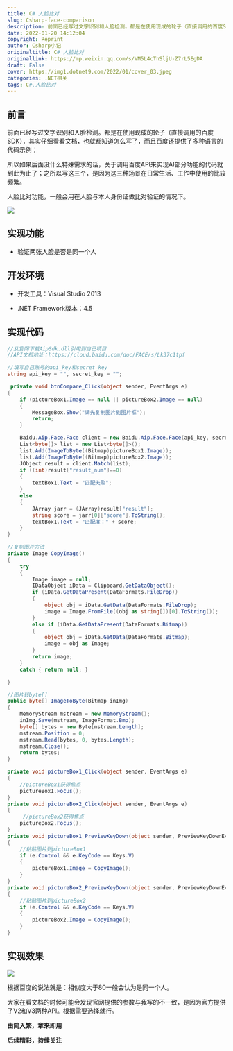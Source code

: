 ```yaml
---
title: C# 人脸比对
slug: Csharp-face-comparison
description: 前面已经写过文字识别和人脸检测。都是在使用现成的轮子（直接调用的百度SDK），其实仔细看看文档，也就都知道怎么写了，而且百度还提供了多种语言的代码示例
date: 2022-01-20 14:12:04
copyright: Reprint
author: Csharp小记
originaltitle: C# 人脸比对
originallink: https://mp.weixin.qq.com/s/VM5L4cTnSljU-Z7rL5EgDA
draft: False
cover: https://img1.dotnet9.com/2022/01/cover_03.jpeg
categories: .NET相关
tags: C#,人脸比对
---
```


## 前言

前面已经写过文字识别和人脸检测。都是在使用现成的轮子（直接调用的百度SDK），其实仔细看看文档，也就都知道怎么写了，而且百度还提供了多种语言的代码示例；

所以如果后面没什么特殊需求的话，关于调用百度API来实现AI部分功能的代码就到此为止了；之所以写这三个，是因为这三种场景在日常生活、工作中使用的比较频繁。

人脸比对功能，一般会用在人脸与本人身份证做比对验证的情况下。

![](https://img1.dotnet9.com/2022/01/0301.jpg)

## 实现功能

- 验证两张人脸是否是同一个人

## 开发环境

- 开发工具：Visual Studio 2013

- .NET Framework版本：4.5

## 实现代码

```C#
//从官网下载AipSdk.dll引用到自己项目
//API文档地址：https://cloud.baidu.com/doc/FACE/s/Lk37c1tpf

//填写自己账号的api_key和secret_key
string api_key = "", secret_key = "";

 private void btnCompare_Click(object sender, EventArgs e)
{
    if (pictureBox1.Image == null || pictureBox2.Image == null)
    {
        MessageBox.Show("请先复制图片到图片框");
        return;
    }

    Baidu.Aip.Face.Face client = new Baidu.Aip.Face.Face(api_key, secret_key);
    List<byte[]> list = new List<byte[]>();
    list.Add(ImageToByte((Bitmap)pictureBox1.Image));
    list.Add(ImageToByte((Bitmap)pictureBox2.Image));
    JObject result = client.Match(list);
    if ((int)result["result_num"]==0)
    {
        textBox1.Text = "匹配失败";
    }
    else
    {
        JArray jarr = (JArray)result["result"];
        string score = jarr[0]["score"].ToString();
        textBox1.Text = "匹配度：" + score;
    }
}

//复制图片方法
private Image CopyImage()
{
    try
    {
        Image image = null;
        IDataObject iData = Clipboard.GetDataObject();
        if (iData.GetDataPresent(DataFormats.FileDrop))
        {
            object obj = iData.GetData(DataFormats.FileDrop);
            image = Image.FromFile((obj as string[])[0].ToString());
        }
        else if (iData.GetDataPresent(DataFormats.Bitmap))
        {
            object obj = iData.GetData(DataFormats.Bitmap);
            image = obj as Image;
        }
        return image;
    }
    catch { return null; }

}

//图片转byte[]
public byte[] ImageToByte(Bitmap inImg)
{
    MemoryStream mstream = new MemoryStream();
    inImg.Save(mstream, ImageFormat.Bmp);
    byte[] bytes = new Byte[mstream.Length];
    mstream.Position = 0;
    mstream.Read(bytes, 0, bytes.Length);
    mstream.Close();
    return bytes;
}

private void pictureBox1_Click(object sender, EventArgs e)
{
    //pictureBox1获得焦点
    pictureBox1.Focus();
}
private void pictureBox2_Click(object sender, EventArgs e)
{
     //pictureBox2获得焦点
    pictureBox2.Focus();
}
private void pictureBox1_PreviewKeyDown(object sender, PreviewKeyDownEventArgs e)
{
    //粘贴图片到pictureBox1
    if (e.Control && e.KeyCode == Keys.V)
    {
        pictureBox1.Image = CopyImage();
    }
}
private void pictureBox2_PreviewKeyDown(object sender, PreviewKeyDownEventArgs e)
{
    //粘贴图片到pictureBox2
    if (e.Control && e.KeyCode == Keys.V)
    {
        pictureBox2.Image = CopyImage();
    }
}
```

## 实现效果

![](https://img1.dotnet9.com/2022/01/0302.gif)

根据百度的说法就是：相似度大于80一般会认为是同一个人。

大家在看文档的时候可能会发现官网提供的参数与我写的不一致，是因为官方提供了V2和V3两种API。根据需要选择就行。

**由简入繁，拿来即用**

**后续精彩，持续关注**